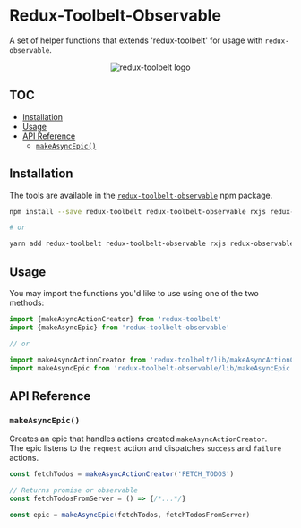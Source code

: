 # Redux-Toolbelt-Observable

A set of helper functions that extends 'redux-toolbelt' for usage with `redux-observable`.

<p align="center">
  <img align="center" src="https://raw.githubusercontent.com/welldone-software/redux-toolbelt/master/redux-toolbelt-logo.png" alt="redux-toolbelt logo"/>
</p>

## TOC

<!-- toc -->

- [Installation](#installation)
- [Usage](#usage)
- [API Reference](#api-reference)
  * [`makeAsyncEpic()`](#makeasyncepic)

<!-- tocstop -->

## Installation
The tools are available in the [`redux-toolbelt-observable`](https://www.npmjs.com/package/redux-toolbelt-observable) npm package.
```sh
npm install --save redux-toolbelt redux-toolbelt-observable rxjs redux-observable

# or

yarn add redux-toolbelt redux-toolbelt-observable rxjs redux-observable
```

## Usage
You may import the functions you'd like to use using one of the two methods:
```js
import {makeAsyncActionCreator} from 'redux-toolbelt'
import {makeAsyncEpic} from 'redux-toolbelt-observable'

// or

import makeAsyncActionCreator from 'redux-toolbelt/lib/makeAsyncActionCreator'
import makeAsyncEpic from 'redux-toolbelt-observable/lib/makeAsyncEpic'

```

## API Reference

### `makeAsyncEpic()`
Creates an epic that handles actions created `makeAsyncActionCreator`.  
The epic listens to the `request` action and dispatches `success` and `failure` actions.
```js
const fetchTodos = makeAsyncActionCreator('FETCH_TODOS')

// Returns promise or observable
const fetchTodosFromServer = () => {/*...*/}

const epic = makeAsyncEpic(fetchTodos, fetchTodosFromServer)
```
